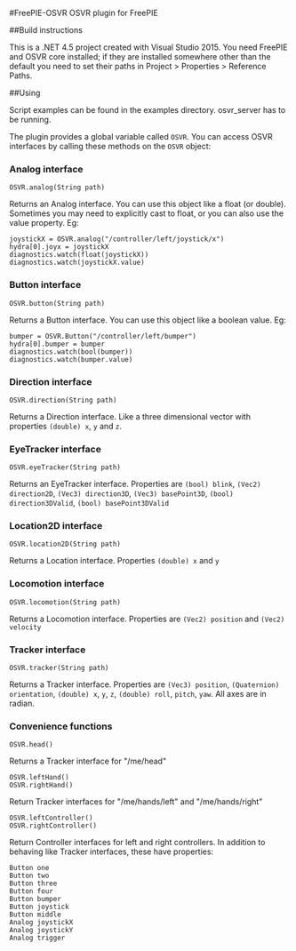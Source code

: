 #FreePIE-OSVR
OSVR plugin for FreePIE

##Build instructions

This is a .NET 4.5 project created with Visual Studio 2015. You need FreePIE and OSVR core installed; if they are installed somewhere other than the default you need to set their paths in Project > Properties > Reference Paths.

##Using

Script examples can be found in the examples directory. osvr_server has to be running.

The plugin provides a global variable called `OSVR`. You can access OSVR interfaces by calling these methods on the `OSVR` object:

### Analog interface

    OSVR.analog(String path) 

Returns an Analog interface. You can use this object like a float (or double). Sometimes you may need to explicitly cast to float, or you can also use the value property. Eg:

    joystickX = OSVR.analog("/controller/left/joystick/x")
    hydra[0].joyx = joystickX
    diagnostics.watch(float(joystickX))
    diagnostics.watch(joystickX.value)

### Button interface

	OSVR.button(String path)

Returns a Button interface. You can use this object like a boolean value. Eg:

    bumper = OSVR.Button("/controller/left/bumper")
    hydra[0].bumper = bumper
    diagnostics.watch(bool(bumper))
    diagnostics.watch(bumper.value)

### Direction interface

    OSVR.direction(String path)

Returns a Direction interface. Like a three dimensional vector with properties `(double) x`, `y` and `z`.

### EyeTracker interface

    OSVR.eyeTracker(String path)

Returns an EyeTracker interface. Properties are `(bool) blink`, `(Vec2) direction2D`, `(Vec3) direction3D`, `(Vec3) basePoint3D`, `(bool) direction3DValid`, `(bool) basePoint3DValid`

### Location2D interface

    OSVR.location2D(String path)

Returns a Location interface. Properties `(double) x` and `y`

### Locomotion interface

    OSVR.locomotion(String path)

Returns a Locomotion interface. Properties are `(Vec2) position` and `(Vec2) velocity`

### Tracker interface

    OSVR.tracker(String path)

Returns a Tracker interface. Properties are `(Vec3) position`, `(Quaternion) orientation`, `(double) x`, `y`, `z`, `(double) roll`, `pitch`, `yaw`. All axes are in radian. 

### Convenience functions

    OSVR.head()
	
Returns a Tracker interface for "/me/head"

    OSVR.leftHand()
    OSVR.rightHand()

Return Tracker interfaces for "/me/hands/left" and "/me/hands/right"

    OSVR.leftController()
	OSVR.rightController()

Return Controller interfaces for left and right controllers. In addition to behaving like Tracker interfaces, these have properties:

    Button one
    Button two
    Button three
    Button four
    Button bumper
    Button joystick
    Button middle
    Analog joystickX
    Analog joystickY
    Analog trigger